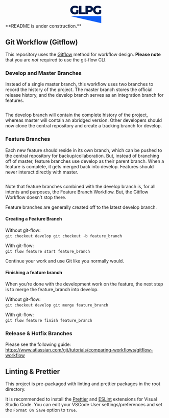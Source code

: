 <img src="./frontend/public/logo.svg" alt="GLPG" width="100" style="margin: 0 auto; display: block;"/>
**README is under construction.**

## Git Workflow (Gitflow)

This repository uses the [Gitflow](https://www.atlassian.com/git/tutorials/comparing-workflows/gitflow-workflow) method for workflow design. **Please note** that you are _not_ required to use the git-flow CLI.

### Develop and Master Branches

Instead of a single master branch, this workflow uses two branches to record the history of the project. The master branch stores the official release history, and the develop branch serves as an integration branch for features.

<div markdown="1" style="width: 500px; margin: 0 auto;">
<img src="https://wac-cdn.atlassian.com/dam/jcr:2bef0bef-22bc-4485-94b9-a9422f70f11c/02%20(2).svg?cdnVersion=1324" alt="" width="500" style="margin: 0 auto; display: block; max-width: 100%;"/>
</div>

The develop branch will contain the complete history of the project, whereas master will contain an abridged version. Other developers should now clone the central repository and create a tracking branch for develop.

### Feature Branches

Each new feature should reside in its own branch, which can be pushed to the central repository for backup/collaboration. But, instead of branching off of master, feature branches use develop as their parent branch. When a feature is complete, it gets merged back into develop. Features should never interact directly with master.

<div markdown="1" style="width: 500px; margin: 0 auto;">
<img src="https://wac-cdn.atlassian.com/dam/jcr:b5259cce-6245-49f2-b89b-9871f9ee3fa4/03%20(2).svg?cdnVersion=1324" alt="" width="500" style="margin: 0 auto; display: block; max-width: 100%;"/>
</div>

Note that feature branches combined with the develop branch is, for all intents and purposes, the Feature Branch Workflow. But, the Gitflow Workflow doesn’t stop there.

Feature branches are generally created off to the latest develop branch.

#### Creating a Feature Branch

Without git-flow:  
`git checkout develop git checkout -b feature_branch`

With git-flow:  
`git flow feature start feature_branch`

Continue your work and use Git like you normally would.

#### Finishing a feature branch

When you’re done with the development work on the feature, the next step is to merge the feature_branch into develop.

Without git-flow:  
`git checkout develop git merge feature_branch`

With git-flow:  
`git flow feature finish feature_branch`

### Release & Hotfix Branches

Please see the following guide: https://www.atlassian.com/git/tutorials/comparing-workflows/gitflow-workflow

## Linting & Prettier

This project is pre-packaged with linting and prettier packages in the root directory.

It is recommended to install the [Prettier](https://marketplace.visualstudio.com/items?itemName=esbenp.prettier-vscode) and [ESLint](https://marketplace.visualstudio.com/items?itemName=dbaeumer.vscode-eslint) extensions for Visual Studio Code. You can edit your VSCode User settings/preferences and set the `Format On Save` option to `true`.

